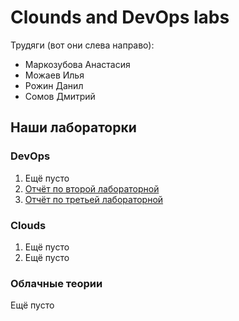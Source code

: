 # Clounds and DevOps labs
Трудяги (вот они слева направо):
* Маркозубова Анастасия
* Можаев Илья
* Рожин Данил
* Сомов Дмитрий
## Наши лабораторки
### DevOps
1. Ещё пусто
2. [Отчёт по второй лабораторной](DevOps%20-%20LAB%202/README.md)
3. [Отчёт по третьей лабораторной](DevOps%20-%20LAB%203/Readme.md)
### Clouds
1. Ещё пусто
2. Ещё пусто
### Облачные теории
Ещё пусто
